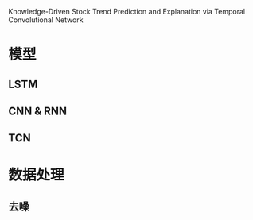 Knowledge-Driven Stock Trend Prediction and Explanation via
Temporal Convolutional Network





# 模型

## LSTM



## CNN & RNN



## TCN



# 数据处理

## 去噪

